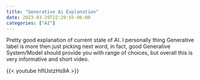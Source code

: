 ```yaml
---
title: "Generative Ai Explanation"
date: 2023-03-29T22:29:55-06:00
categories: ["AI"]
---
```


Pretty good explanation of current state of AI. I personally thing Generative label is more then just picking next word, in fact, good Generative System/Model should provide you with range of choices, but overall this is very informative and short video.

{{< youtube hfIUstzHs9A >}}
